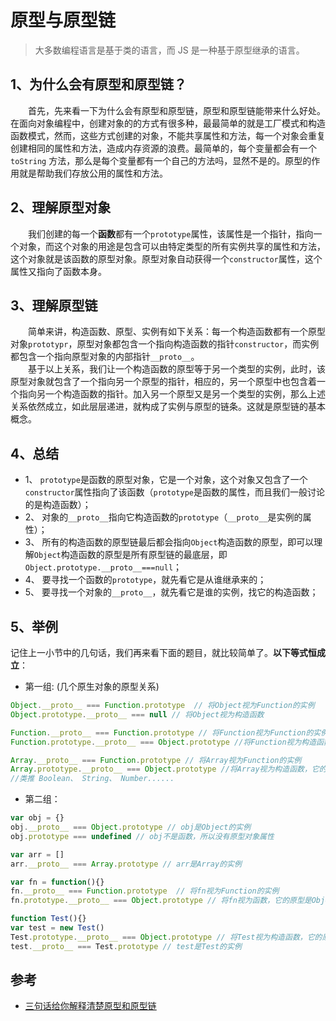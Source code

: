 # 原型与原型链
> 大多数编程语言是基于类的语言，而 JS 是一种基于原型继承的语言。

## 1、为什么会有原型和原型链？
&emsp;&emsp;首先，先来看一下为什么会有原型和原型链，原型和原型链能带来什么好处。在面向对象编程中，创建对象的的方式有很多种，最最简单的就是工厂模式和构造函数模式，然而，这些方式创建的对象，不能共享属性和方法，每一个对象会重复创建相同的属性和方法，造成内存资源的浪费。最简单的，每个变量都会有一个 `toString` 方法，那么是每个变量都有一个自己的方法吗，显然不是的。原型的作用就是帮助我们存放公用的属性和方法。

## 2、理解原型对象
&emsp;&emsp;我们创建的每一个**函数**都有一个`prototype`属性，该属性是一个指针，指向一个对象，而这个对象的用途是包含可以由特定类型的所有实例共享的属性和方法，这个对象就是该函数的原型对象。原型对象自动获得一个`constructor`属性，这个属性又指向了函数本身。

## 3、理解原型链
&emsp;&emsp;简单来讲，构造函数、原型、实例有如下关系：每一个构造函数都有一个原型对象`prototypr`，原型对象都包含一个指向构造函数的指针`constructor`，而实例都包含一个指向原型对象的内部指针`__proto__`。     
&emsp;&emsp;基于以上关系，我们让一个构造函数的原型等于另一个类型的实例，此时，该原型对象就包含了一个指向另一个原型的指针，相应的，另一个原型中也包含着一个指向另一个构造函数的指针。加入另一个原型又是另一个类型的实例，那么上述关系依然成立，如此层层递进，就构成了实例与原型的链条。这就是原型链的基本概念。

## 4、总结
- 1、 `prototype`是函数的原型对象，它是一个对象，这个对象又包含了一个`constructor`属性指向了该函数（`prototype`是函数的属性，而且我们一般讨论的是构造函数）；
- 2、 对象的`__proto__`指向它构造函数的`prototype`（`__proto__`是实例的属性）；
- 3、 所有的构造函数的原型链最后都会指向`Object`构造函数的原型，即可以理解`Object`构造函数的原型是所有原型链的最底层，即`Object.prototype.__proto__===null`；
- 4、 要寻找一个函数的`prototype`，就先看它是从谁继承来的；
- 5、 要寻找一个对象的`__proto__`，就先看它是谁的实例，找它的构造函数；

## 5、举例
记住上一小节中的几句话，我们再来看下面的题目，就比较简单了。**以下等式恒成立**：

- 第一组: (几个原生对象的原型关系)  
 
```javascript
Object.__proto__ === Function.prototype  // 将Object视为Function的实例
Object.prototype.__proto__ === null // 将Object视为构造函数

Function.__proto__ === Function.prototype // 将Function视为Function的实例
Function.prototype.__proto__ === Object.prototype //将Function视为构造函数，它的原型是Object的一个实例

Array.__proto__ === Function.prototype // 将Array视为Function的实例
Array.prototype.__proto__ === Object.prototype //将Array视为构造函数，它的原型是Object的一个实例
//类推 Boolean、 String、 Number...... 
```

- 第二组：

```javascript
var obj = {}
obj.__proto__ === Object.prototype // obj是Object的实例
obj.prototype === undefined // obj不是函数，所以没有原型对象属性

var arr = []
arr.__proto__ === Array.prototype // arr是Array的实例

var fn = function(){}
fn.__proto__ === Function.prototype  // 将fn视为Function的实例
fn.prototype.__proto__ === Object.prototype // 将fn视为函数，它的原型是Object的一个实例

function Test(){}
var test = new Test()
Test.prototype.__proto__ === Object.prototype // 将Test视为构造函数，它的原型是Object的一个实例
test.__proto__ === Test.prototype // test是Test的实例

```


## 参考
- [三句话给你解释清楚原型和原型链](https://www.jianshu.com/p/7119f0ab67c0)



